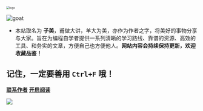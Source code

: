 <img src="http://img.zimei.xyz/202201281508363.png" alt="logo" style="zoom: 50%;" />

![goat](http://img.zimei.xyz/202201282203080.gif)


- 本站取名为 **子美**，甫做大讲，羊大为美，亦作为作者之字，将美好的事物分享与大家。旨在为编程自学者提供一系列清晰的学习路线、靠谱的资源、高效的工具、和务实的文章，方便自己也方便他人。**网站内容会持续保持更新，欢迎收藏品鉴！**

## 记住，一定要善用 `Ctrl+F` 哦！

[**联系作者**](https://github.com/zimei11/MyBlog)
[**开启阅读**](README.md)

![](http://img.zimei.xyz/202201282308685.jpeg)



